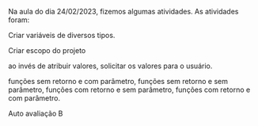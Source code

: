 Na aula do dia 24/02/2023, fizemos algumas atividades. As atividades foram:

Criar variáveis de diversos tipos.

Criar escopo do projeto

ao invés de atribuir valores, solicitar os valores para o usuário.

funções sem retorno e com parâmetro, funções sem retorno e sem parâmetro, funções com retorno e sem parâmetro, funções com retorno e com parâmetro.

Auto avaliação B